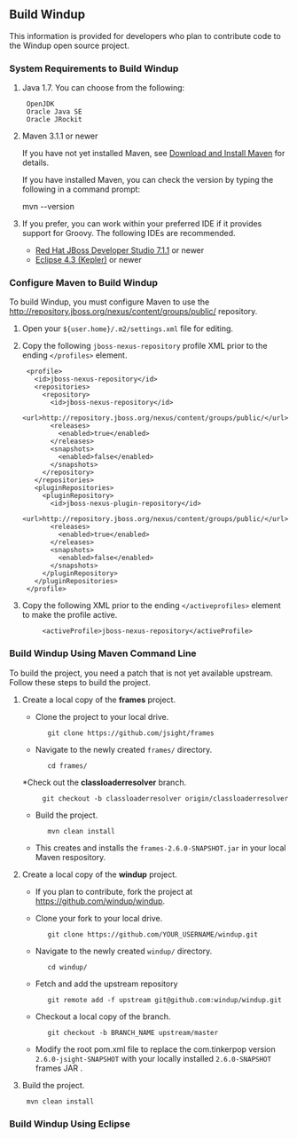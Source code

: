 ## Build Windup

This information is provided for developers who plan to contribute code to the Windup open source project.

### System Requirements to Build Windup

1. Java 1.7. You can choose from the following:

        OpenJDK
        Oracle Java SE
        Oracle JRockit

2. Maven 3.1.1 or newer

    If you have not yet installed Maven, see [Download and Install Maven](https://github.com/windup/windup/wiki/Download-and-Install-Maven) for details.

    If you have installed Maven, you can check the version by typing the following in a command prompt:

    mvn --version 
3. If you prefer, you can work within your preferred IDE if it provides support for Groovy. The following IDEs are recommended.

    * [Red Hat JBoss Developer Studio 7.1.1](http://www.jboss.org/products/devstudio/download/) or newer
    * [Eclipse 4.3 (Kepler)](https://www.eclipse.org/downloads/) or newer

### Configure Maven to Build Windup

To build Windup, you must configure Maven to use the <http://repository.jboss.org/nexus/content/groups/public/> repository.

1. Open your `${user.home}/.m2/settings.xml` file for editing.
2. Copy the following `jboss-nexus-repository` profile XML prior to the ending `</profiles>` element.

        <profile>
          <id>jboss-nexus-repository</id>
          <repositories>
            <repository>
              <id>jboss-nexus-repository</id>
              <url>http://repository.jboss.org/nexus/content/groups/public/</url>
              <releases>
                <enabled>true</enabled>
              </releases>
              <snapshots>
                <enabled>false</enabled>
              </snapshots>
            </repository>
          </repositories>
          <pluginRepositories>
            <pluginRepository>
              <id>jboss-nexus-plugin-repository</id>
              <url>http://repository.jboss.org/nexus/content/groups/public/</url>
              <releases>
                <enabled>true</enabled>
              </releases>
              <snapshots>
                <enabled>false</enabled>
              </snapshots>
            </pluginRepository>
          </pluginRepositories>
        </profile>

3. Copy the following XML prior to the ending `</activeprofiles>` element to make the profile active.

            <activeProfile>jboss-nexus-repository</activeProfile> 


### Build Windup Using Maven Command Line

To build the project, you need a patch that is not yet available upstream. Follow these steps to build the project.

1. Create a local copy of the **frames** project.
   * Clone the project to your local drive.
 
            git clone https://github.com/jsight/frames
   * Navigate to the newly created `frames/` directory.

            cd frames/
   *Check out the **classloaderresolver** branch.

            git checkout -b classloaderresolver origin/classloaderresolver
   * Build the project.

            mvn clean install
   * This creates and installs the `frames-2.6.0-SNAPSHOT.jar` in your local Maven respository.
2. Create a local copy of the **windup** project.
   * If you plan to contribute, fork the project at <https://github.com/windup/windup>.
   * Clone your fork to your local drive.

            git clone https://github.com/YOUR_USERNAME/windup.git
   * Navigate to the newly created `windup/` directory.

            cd windup/
   * Fetch and add the upstream repository

            git remote add -f upstream git@github.com:windup/windup.git
   * Checkout a local copy of the branch.

            git checkout -b BRANCH_NAME upstream/master
    * Modify the root pom.xml file to replace the com.tinkerpop version `2.6.0-jsight-SNAPSHOT` with your locally installed `2.6.0-SNAPSHOT` frames JAR .
3. Build the project.

        mvn clean install


### Build Windup Using Eclipse


